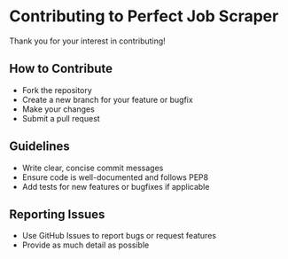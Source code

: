 # Contributing to Perfect Job Scraper

Thank you for your interest in contributing!

## How to Contribute
- Fork the repository
- Create a new branch for your feature or bugfix
- Make your changes
- Submit a pull request

## Guidelines
- Write clear, concise commit messages
- Ensure code is well-documented and follows PEP8
- Add tests for new features or bugfixes if applicable

## Reporting Issues
- Use GitHub Issues to report bugs or request features
- Provide as much detail as possible
